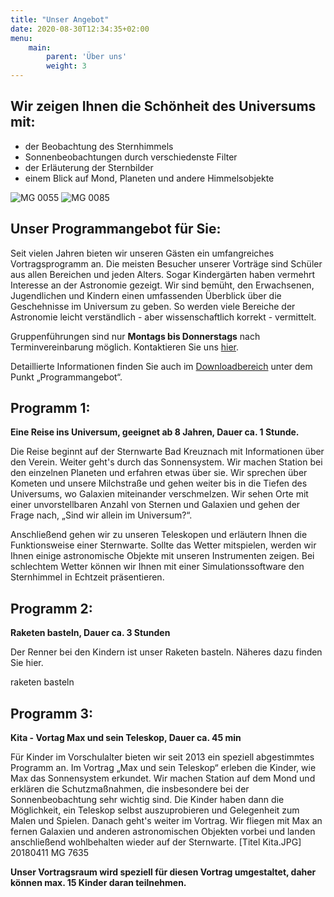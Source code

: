 ```yaml
---
title: "Unser Angebot"
date: 2020-08-30T12:34:35+02:00
menu:
    main: 
        parent: 'Über uns'
        weight: 3
---
```


##  Wir zeigen Ihnen die Schönheit des Universums mit:

- der Beobachtung des Sternhimmels
- Sonnenbeobachtungen durch verschiedenste Filter
- der Erläuterung der Sternbilder
- einem Blick auf Mond, Planeten und andere Himmelsobjekte

![MG 0055](/images/MG_0055.jpg)
![MG 0085](/images/MG_0085.jpg)

## Unser Programmangebot für Sie:

Seit vielen Jahren bieten wir unseren Gästen ein umfangreiches Vortragsprogramm an. Die meisten Besucher unserer Vorträge sind Schüler aus allen Bereichen und jeden Alters. Sogar Kindergärten haben vermehrt Interesse an der Astronomie gezeigt. Wir sind bemüht, den Erwachsenen, Jugendlichen und Kindern einen umfassenden Überblick über die Geschehnisse im Universum zu geben. So werden viele Bereiche der Astronomie leicht verständlich - aber wissenschaftlich korrekt - vermittelt.

Gruppenführungen sind nur **Montags bis Donnerstags** nach Terminvereinbarung möglich. Kontaktieren Sie uns [hier](/infos/kontakt/).

Detaillierte Informationen finden Sie auch im [Downloadbereich](/infos/downloads/) unter dem Punkt „Programmangebot“.

## Programm 1:

**Eine Reise ins Universum, geeignet ab 8 Jahren, Dauer ca. 1 Stunde.**

Die Reise beginnt auf der Sternwarte Bad Kreuznach mit Informationen über den Verein. Weiter geht's durch das Sonnensystem. Wir machen Station bei den einzelnen Planeten und erfahren etwas über sie. Wir sprechen über Kometen und unsere Milchstraße und gehen weiter bis in die Tiefen des Universums, wo Galaxien miteinander verschmelzen. Wir sehen Orte mit einer unvorstellbaren Anzahl von Sternen und Galaxien und gehen der Frage nach, „Sind wir allein im Universum?“.

Anschließend gehen wir zu unseren Teleskopen und erläutern Ihnen die Funktionsweise einer Sternwarte. Sollte das Wetter mitspielen, werden wir Ihnen einige astronomische Objekte mit unseren Instrumenten zeigen. Bei schlechtem Wetter können wir Ihnen mit einer Simulationssoftware den
Sternhimmel in Echtzeit präsentieren.

## Programm 2:

**Raketen basteln, Dauer ca. 3 Stunden**

Der Renner bei den Kindern ist unser Raketen basteln.
Näheres dazu finden Sie hier.

raketen basteln

## Programm 3:

**Kita - Vortag Max und sein Teleskop, Dauer ca. 45 min**

Für Kinder im Vorschulalter bieten wir seit 2013 ein speziell abgestimmtes Programm an. Im Vortrag „Max und sein Teleskop“ erleben die Kinder, wie Max das Sonnensystem erkundet. Wir machen Station auf dem Mond und erklären die Schutzmaßnahmen, die  insbesondere bei der Sonnenbeobachtung sehr wichtig sind. Die Kinder haben dann die Möglichkeit, ein Teleskop selbst auszuprobieren und Gelegenheit zum Malen und Spielen. Danach geht's weiter im Vortrag. Wir fliegen mit Max an fernen Galaxien und anderen astronomischen Objekten vorbei und landen anschließend wohlbehalten wieder auf der Sternwarte.
[Titel Kita.JPG]
20180411 MG 7635

**Unser Vortragsraum wird speziell für diesen Vortrag umgestaltet, daher können max. 15 Kinder daran teilnehmen.**